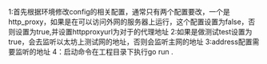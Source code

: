 1:首先根据环境修改config的相关配置，通常只有两个配置要改，一个是http_proxy，如果是在可以访问外网的服务器上运行，这个配置设置为false，否则设置为true,并设置httpproxyurl为对于的代理地址
2:如果是做测试test设置为true，会去监听以太坊上测试网的地址，否则会监听主网的地址
3:address配置需要监听的地址
4：启动命令在工程目录下执行go run .